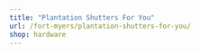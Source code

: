 ```yaml
---
title: "Plantation Shutters For You"
url: /fort-myers/plantation-shutters-for-you/
shop: hardware
---
```


